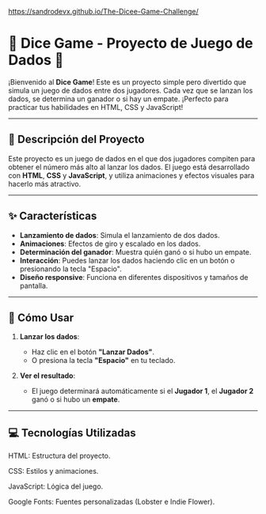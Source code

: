 https://sandrodevx.github.io/The-Dicee-Game-Challenge/

# 🎲 Dice Game - Proyecto de Juego de Dados 🎲

¡Bienvenido al **Dice Game**! Este es un proyecto simple pero divertido que simula un juego de dados entre dos jugadores. Cada vez que se lanzan los dados, se determina un ganador o si hay un empate. ¡Perfecto para practicar tus habilidades en HTML, CSS y JavaScript!


---

## 🎯 Descripción del Proyecto

Este proyecto es un juego de dados en el que dos jugadores compiten para obtener el número más alto al lanzar los dados. El juego está desarrollado con **HTML**, **CSS** y **JavaScript**, y utiliza animaciones y efectos visuales para hacerlo más atractivo.

---

## ✨ Características

- **Lanzamiento de dados**: Simula el lanzamiento de dos dados.
- **Animaciones**: Efectos de giro y escalado en los dados.
- **Determinación del ganador**: Muestra quién ganó o si hubo un empate.
- **Interacción**: Puedes lanzar los dados haciendo clic en un botón o presionando la tecla "Espacio".
- **Diseño responsive**: Funciona en diferentes dispositivos y tamaños de pantalla.

---

## 🚀 Cómo Usar

1. **Lanzar los dados**:
   - Haz clic en el botón **"Lanzar Dados"**.
   - O presiona la tecla **"Espacio"** en tu teclado.

2. **Ver el resultado**:
   - El juego determinará automáticamente si el **Jugador 1**, el **Jugador 2** ganó o si hubo un **empate**.

---

## 💻 Tecnologías Utilizadas
HTML: Estructura del proyecto.

CSS: Estilos y animaciones.

JavaScript: Lógica del juego.

Google Fonts: Fuentes personalizadas (Lobster e Indie Flower).

